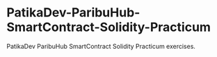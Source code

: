 # PatikaDev-ParibuHub-SmartContract-Solidity-Practicum
PatikaDev ParibuHub SmartContract Solidity Practicum exercises.

